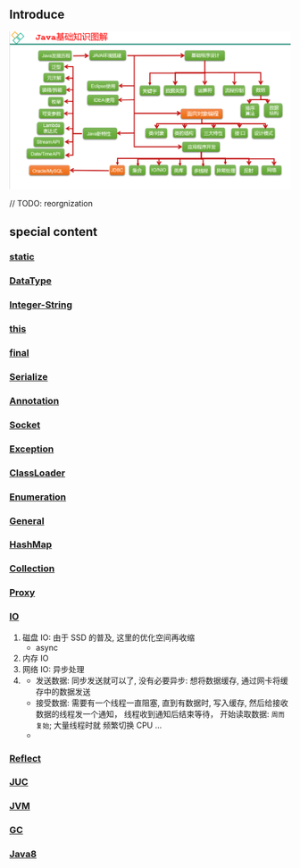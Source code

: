 ## Introduce

![avatar](/static/image/java/javase.png)

// TODO: reorgnization

## special content

### [static](./static.md)

### [DataType](./DataType.md)

### [Integer-String](./Integer-String.md)

### [this](./this.md)

### [final](./final.md)

### [Serialize](./Serialize.md)

### [Annotation](./Annotation.md)

### [Socket](./Socket.md)

### [Exception](./Exception.md)

### [ClassLoader](./ClassLoader.md)

### [Enumeration](./Enumeration.md)

### [General](./General.md)

### [HashMap](./HashMap.md)

### [Collection](./Collection.md)

### [Proxy](./Proxy.md)

### [IO](./IO.md)

1. 磁盘 IO: 由于 SSD 的普及, 这里的优化空间再收缩
   - async
2. 内存 IO
3. 网络 IO: 异步处理
4. 
   - 发送数据: 同步发送就可以了, 没有必要异步: 想将数据缓存, 通过网卡将缓存中的数据发送
   - 接受数据: 需要有一个线程一直阻塞, 直到有数据时, 写入缓存, 然后给接收数据的线程发一个通知， 线程收到通知后结束等待， 开始读取数据: `周而复始`; 大量线程时就 频繁切换 CPU ...
   - 

### [Reflect](./Reflect.md)

### [JUC](./JUC.md)

### [JVM](./JVM.md)

### [GC](./GC.md)

### [Java8](./java8/README.md)

